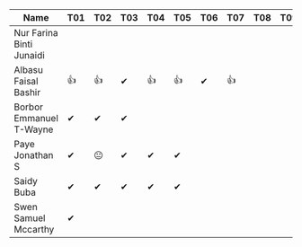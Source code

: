 |Name                              |T01 |T02 |T03 |T04 |T05|T06|T07|T08|T09|🚩
|----------------------------------|----|----|----|----|---|---|---|---|---|---
|Nur Farina Binti Junaidi          |    |    |    |    |   |   |   |   |   |   |
|Albasu Faisal Bashir              | 👍 | 👍 | ✔ | 👍 | 👍 | ✔ | 👍 |   |   |   |
|Borbor Emmanuel T-Wayne           | ✔ |  ✔ |	✔ |   |   |  |   |   |   |   |
|Paye Jonathan S                   | ✔ | 😐  | ✔ | ✔ | ✔ |  |   |   |   |   |
|Saidy Buba                        | ✔ | ✔ |  ✔ |  ✔  | ✔ |  |   |   |   |   |
|Swen Samuel Mccarthy              | ✔ |    |    |    |   |  |   |   |   |   |
